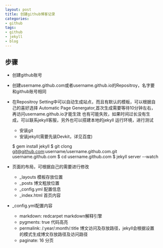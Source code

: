 ```yaml
---
layout: post
title: 创建github博客记录
categories:
- github
tags:
- github
- jekyll
- blog
---
```


## 步骤

* 创建github账号
* 创建username.github.com或者username.github.io的Repositroy，名字要和github账号相同
* 在Repositroy Setting中可以自动生成站点，而且有默认的模板，可以根据自己的喜好选择
   Automatic Page Genergator,首次生成需要等待10分钟左右，再访问username.github.io才能生效
   也有可能失败，如果时间过长没有生成，可以联系jekyll客服，另外也可以搭建本地的jekyll
   运行环境，进行测试
   - 安装git
   - 安装jekyll(需要先装Devkit，详见百度)


    $ gem install jekyll
    $ git clong git@github.com:username/username.github.com.git username.github.com
    $ cd username.github.com
    $ jekyll server --watch


* 页面的布局，可根据自己的需要进行修改
  - _layouts 模板存放位置
  - _posts 博文粗放位置
  - _config.yml 配置信息
  - _index.html 首页内容
* _config.yml配置内容
  - markdown: redcarpet       markdown解释引擎
  - pygments: true               代码高亮
  - permalink: /:year/:month/:title   博文访问及存放路径，jekyll会根据设置的模式生成博文存放路径及访问路径
  - paginate: 16                   分页 
